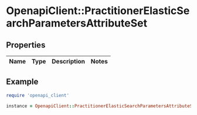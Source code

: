 # OpenapiClient::PractitionerElasticSearchParametersAttributeSet

## Properties

| Name | Type | Description | Notes |
| ---- | ---- | ----------- | ----- |

## Example

```ruby
require 'openapi_client'

instance = OpenapiClient::PractitionerElasticSearchParametersAttributeSet.new()
```


